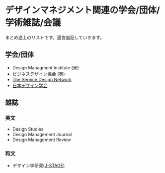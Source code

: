 # デザインマネジメント関連の学会/団体/学術雑誌/会議
まとめ途上のリストです。適宜追記していきます。

## 学会/団体 
- Design Managment Institute (米)
- ビジネスデザイン協会 (英)
- [The Service Design Network](https://www.service-design-network.org/)
- [日本デザイン学会](http://jssd.jp/)


## 雑誌
### 英文
- Design Studies
- Design Management Journal
- Design Management Review

### 和文
- デザイン学研究[(J-STAGE)](https://www.jstage.jst.go.jp/browse/jssdj/-char/ja/)
